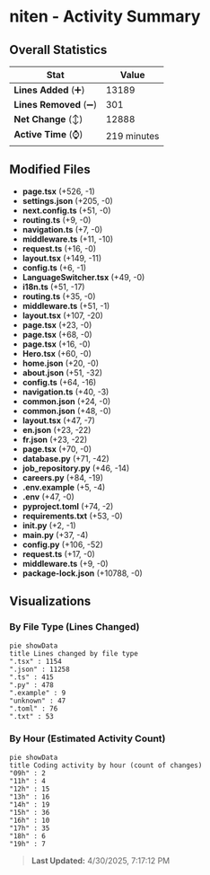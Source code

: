 # niten - Activity Summary 

## Overall Statistics

| Stat                   | Value                                                             |
| ---------------------- | ----------------------------------------------------------------- |
| **Lines Added** (➕)   | 13189                                          |
| **Lines Removed** (➖) | 301                                        |
| **Net Change** (↕)    | 12888                |
| **Active Time** (⌚)   | 219 minutes |


## Modified Files
- **page.tsx** (+526, -1)
- **settings.json** (+205, -0)
- **next.config.ts** (+51, -0)
- **routing.ts** (+9, -0)
- **navigation.ts** (+7, -0)
- **middleware.ts** (+11, -10)
- **request.ts** (+16, -0)
- **layout.tsx** (+149, -11)
- **config.ts** (+6, -1)
- **LanguageSwitcher.tsx** (+49, -0)
- **i18n.ts** (+51, -17)
- **routing.ts** (+35, -0)
- **middleware.ts** (+51, -1)
- **layout.tsx** (+107, -20)
- **page.tsx** (+23, -0)
- **page.tsx** (+68, -0)
- **page.tsx** (+16, -0)
- **Hero.tsx** (+60, -0)
- **home.json** (+20, -0)
- **about.json** (+51, -32)
- **config.ts** (+64, -16)
- **navigation.ts** (+40, -3)
- **common.json** (+24, -0)
- **common.json** (+48, -0)
- **layout.tsx** (+47, -7)
- **en.json** (+23, -22)
- **fr.json** (+23, -22)
- **page.tsx** (+70, -0)
- **database.py** (+71, -42)
- **job_repository.py** (+46, -14)
- **careers.py** (+84, -19)
- **.env.example** (+5, -4)
- **.env** (+47, -0)
- **pyproject.toml** (+74, -2)
- **requirements.txt** (+53, -0)
- **__init__.py** (+2, -1)
- **main.py** (+37, -4)
- **config.py** (+106, -52)
- **request.ts** (+17, -0)
- **middleware.ts** (+9, -0)
- **package-lock.json** (+10788, -0)

## Visualizations

### By File Type (Lines Changed)

```mermaid
pie showData
title Lines changed by file type
".tsx" : 1154
".json" : 11258
".ts" : 415
".py" : 478
".example" : 9
"unknown" : 47
".toml" : 76
".txt" : 53
```

### By Hour (Estimated Activity Count)

```mermaid
pie showData
title Coding activity by hour (count of changes)
"09h" : 2
"11h" : 4
"12h" : 15
"13h" : 16
"14h" : 19
"15h" : 36
"16h" : 10
"17h" : 35
"18h" : 6
"19h" : 7
```


> **Last Updated:** 4/30/2025, 7:17:12 PM